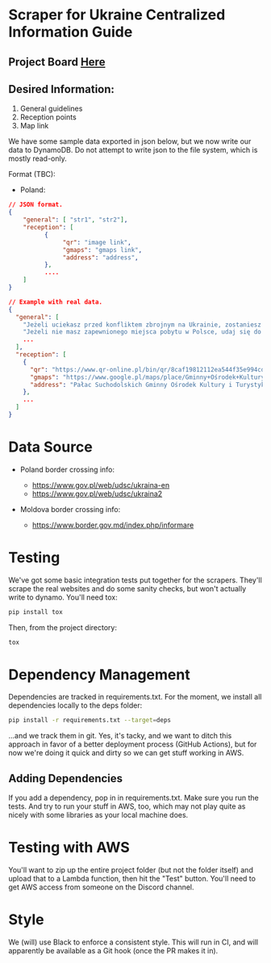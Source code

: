 # Scraper for Ukraine Centralized Information Guide

## Project Board [Here](https://github.com/orgs/Ukraine-Relief-Efforts/projects/1/views/6)



## Desired Information:

1. General guidelines
2. Reception points
3. Map link

We have some sample data exported in json below, but we now write our data to
DynamoDB.  Do not attempt to write json to the file system, which is mostly
read-only.

Format (TBC):
* Poland:

```json
// JSON format.
{
    "general": [ "str1", "str2"],
    "reception": [ 
          {
               "qr": "image link",
               "gmaps": "gmaps link",
               "address": "address",
          },
          ....
    ]
}

// Example with real data.
{
  "general": [
    "Jeżeli uciekasz przed konfliktem zbrojnym na Ukrainie, zostaniesz wpuszczony do Polski.",
    "Jeżeli nie masz zapewnionego miejsca pobytu w Polsce, udaj się do najbliższego punktu recepcyjnego.",
    ...
  ],
  "reception": [
    {
      "qr": "https://www.qr-online.pl/bin/qr/8caf19812112ea544f35e994cd58573c.png",
      "gmaps": "https://www.google.pl/maps/place/Gminny+Ośrodek+Kultury+i+Turystyki/@51.1653246,23.8026394,17z/data=!3m1!4b1!4m5!3m4!1s0x4723890b09b9cd4d:0x5747c0a6dfbbb992!8m2!3d51.1653213!4d23.8048281",
      "address": "Pałac Suchodolskich Gminny Ośrodek Kultury i Turystyki, ul. Parkowa 5, 22-175 Dorohusk – osiedle ​"
    },
    ...
  ]
}

```

# Data Source

* Poland border crossing info:
    * https://www.gov.pl/web/udsc/ukraina-en
    * https://www.gov.pl/web/udsc/ukraina2

* Moldova border crossing info:
    * https://www.border.gov.md/index.php/informare


# Testing

We've got some basic integration tests put together for the scrapers.  They'll
scrape the real websites and do some sanity checks, but won't actually write to
dynamo.  You'll need tox:

```sh
pip install tox
```

Then, from the project directory:

```sh
tox
```

# Dependency Management

Dependencies are tracked in requirements.txt.  For the moment, we install all
dependencies locally to the deps folder:

```sh
pip install -r requirements.txt --target=deps
```

...and we track them in git.  Yes, it's tacky, and we want to ditch this
approach in favor of a better deployment process (GitHub Actions), but for now
we're doing it quick and dirty so we can get stuff working in AWS.

## Adding Dependencies

If you add a dependency, pop in in requirements.txt.  Make sure you run the
tests.  And try to run your stuff in AWS, too, which may not play quite as
nicely with some libraries as your local machine does.

# Testing with AWS

You'll want to zip up the entire project folder (but not the folder itself) and
upload that to a Lambda function, then hit the "Test" button.  You'll need to
get AWS access from someone on the Discord channel.

# Style

We (will) use Black to enforce a consistent style.  This will run in CI, and
will apparently be available as a Git hook (once the PR makes it in).
